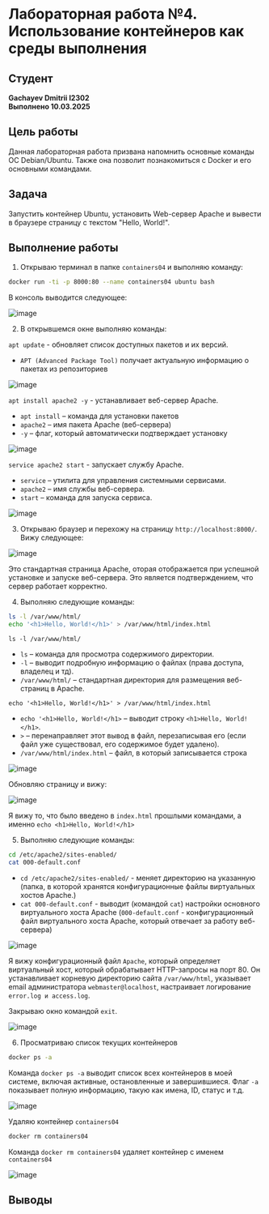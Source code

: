 # Лабораторная работа №4. Использование контейнеров как среды выполнения

## Студент
**Gachayev Dmitrii I2302**  
**Выполнено 10.03.2025**  

## Цель работы
Данная лабораторная работа призвана напомнить основные команды ОС Debian/Ubuntu. Также она позволит познакомиться с Docker и его основными командами.
## Задача
Запустить контейнер Ubuntu, установить Web-сервер Apache и вывести в браузере страницу с текстом "Hello, World!".
## Выполнение работы
1. Открываю терминал в папке `containers04` и выполняю команду:

```bash
docker run -ti -p 8000:80 --name containers04 ubuntu bash
```

В консоль выводится следующее:

![image](screenshots/Screenshot_1.png)


2. В открывшемся окне выполняю команды:

`apt update` - обновляет список доступных пакетов и их версий.

- `APT (Advanced Package Tool)` получает актуальную информацию о пакетах из репозиториев

![image](screenshots/Screenshot_2.png)


`apt install apache2 -y` -  устанавливает веб-сервер Apache.

- `apt install` – команда для установки пакетов
- `apache2` – имя пакета Apache (веб-сервера)
- `-y` – флаг, который автоматически подтверждает установку

![image](screenshots/Screenshot_3.png)

`service apache2 start` - запускает службу Apache.

- `service` – утилита для управления системными сервисами.
- `apache2` – имя службы веб-сервера.
- `start` – команда для запуска сервиса.

![image](screenshots/Screenshot_4.png)

3. Открываю браузер и перехожу на страницу `http://localhost:8000/`. Вижу следующее: 

![image](screenshots/Screenshot_5.png)

Это стандартная страница Apache, оторая отображается при успешной установке и запуске веб-сервера. Это является подтверждением, что сервер работает корректно.

4. Выполняю следующие команды:

```bash
ls -l /var/www/html/
echo '<h1>Hello, World!</h1>' > /var/www/html/index.html
```

`ls -l /var/www/html/`

- `ls` – команда для просмотра содержимого директории.
- `-l` – выводит подробную информацию о файлах (права доступа, владелец и тд).
- `/var/www/html/` – стандартная директория для размещения веб-страниц в Apache.

`echo '<h1>Hello, World!</h1>' > /var/www/html/index.html`

- `echo '<h1>Hello, World!</h1>` – выводит строку `<h1>Hello, World!</h1>`.
- `>` – перенаправляет этот вывод в файл, перезаписывая его (если файл уже существовал, его содержимое будет удалено).
- `/var/www/html/index.html` – файл, в который записывается строка

![image](screenshots/Screenshot_6.png)

Обновляю страницу и вижу:

![image](screenshots/Screenshot_7.png)

Я вижу то, что было введено в `index.html` прошлыми командами, а именно `echo <h1>Hello, World!</h1>`

5. Выполняю следующие команды:

```bash
cd /etc/apache2/sites-enabled/
cat 000-default.conf
```

- `cd /etc/apache2/sites-enabled/` - меняет директорию на указанную (папка, в которой хранятся конфигурационные файлы виртуальных хостов Apache.)
- `cat 000-default.conf` - выводит (командой `cat`) настройки основного виртуального хоста Apache (`000-default.conf` - конфигурационный файл виртуального хоста Apache, который отвечает за работу веб-сервера)

![image](screenshots/Screenshot_8.png)

Я вижу конфигурационный файл `Apache`, который определяет виртуальный хост, который обрабатывает HTTP-запросы на порт 80. Он устанавливает корневую директорию сайта `/var/www/html`, указывает email администратора `webmaster@localhost`, настраивает логирование `error.log и access.log`.

Закрываю окно командой `exit`.

![image](screenshots/Screenshot_9.png)

6. Просматриваю список текущих контейнеров

```bash
docker ps -a
```

Команда `docker ps -a` выводит список всех контейнеров в моей системе, включая активные, остановленные и завершившиеся. Флаг `-a` показывает полную информацию, такую как имена, ID, статус и т.д.

![image](screenshots/Screenshot_10.png)

Удаляю контейнер `containers04`

```bash
docker rm containers04
```

Команда `docker rm containers04` удаляет контейнер с именем `containers04`

![image](screenshots/Screenshot_11.png)


## Выводы